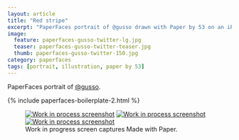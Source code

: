 ```yaml
---
layout: article
title: "Red stripe"
excerpt: "PaperFaces portrait of @gusso drawn with Paper by 53 on an iPad."
image: 
  feature: paperfaces-gusso-twitter-lg.jpg
  teaser: paperfaces-gusso-twitter-teaser.jpg
  thumb: paperfaces-gusso-twitter-150.jpg
category: paperfaces
tags: [portrait, illustration, paper by 53]
---
```


PaperFaces portrait of [@gusso](http://twitter.com/gusso).

{% include paperfaces-boilerplate-2.html %}

<figure class="third">
  <a href="{{ site.url }}/images/paperfaces-gusso-process-1-lg.jpg"><img src="{{ site.url }}/images/paperfaces-gusso-process-1-600.jpg" alt="Work in process screenshot"></a>
  <a href="{{ site.url }}/images/paperfaces-gusso-process-2-lg.jpg"><img src="{{ site.url }}/images/paperfaces-gusso-process-2-600.jpg" alt="Work in process screenshot"></a>
  <a href="{{ site.url }}/images/paperfaces-gusso-process-3-lg.jpg"><img src="{{ site.url }}/images/paperfaces-gusso-process-3-600.jpg" alt="Work in process screenshot"></a>
  <figcaption>Work in progress screen captures Made with Paper.</figcaption>
</figure>